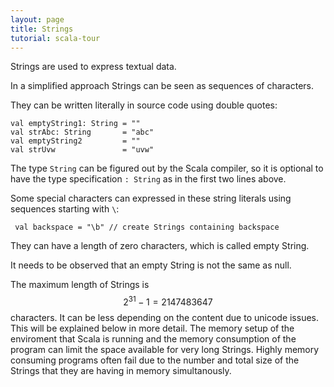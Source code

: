 ```yaml
---
layout: page
title: Strings
tutorial: scala-tour
---
```


Strings are used to express textual data.

In a simplified approach Strings can be seen as sequences of characters.

They can be written literally in source code using double quotes:

    val emptyString1: String = ""
    val strAbc: String       = "abc"
    val emptyString2         = ""
    val strUvw               = "uvw"

The type `String` can be figured out by the Scala compiler, so it is optional to have the type specification `: String` as in the first two lines above.

Some special characters can expressed in these string literals using sequences starting with `\`:

     val backspace = "\b" // create Strings containing backspace


They can have a length of zero characters, which is called empty String.

It needs to be observed that an empty String is not the same as null.

The maximum length of Strings is $$2^31-1=2147483647$$ characters. 
It can be less depending on the content due to unicode issues.  
This will be explained below in more detail.
The memory setup of the enviroment that Scala is running and the memory consumption of the program can limit the space available for very long Strings.
Highly memory consuming programs often fail due to the number and total size of the Strings that they are having in memory simultanously.


